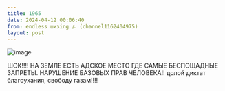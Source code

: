 ```yaml
---
title: 1965
date: 2024-04-12 00:06:40
from: endless шизing ⍼ (channel1162404975)
layout: post
---
```


![image](photos/photo_304@12-04-2024_00-06-40.jpg)

ШОК!!!! НА ЗЕМЛЕ ЕСТЬ АДСКОЕ МЕСТО ГДЕ САМЫЕ БЕСПОЩАДНЫЕ ЗАПРЕТЫ. НАРУШЕНИЕ БАЗОВЫХ ПРАВ ЧЕЛОВЕКА!!
долой диктат благоухания, свободу газам!!!!
